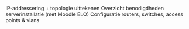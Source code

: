 IP-addressering + topologie uittekenen
Overzicht benodigdheden serverinstallatie (met Moodle ELO)
Configuratie routers, switches, access points & vlans
